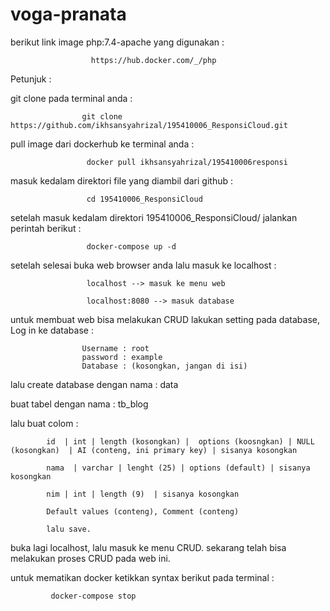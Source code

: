 # voga-pranata

berikut link image php:7.4-apache yang digunakan :

                      https://hub.docker.com/_/php
Petunjuk :

git clone pada terminal anda :

                    git clone https://github.com/ikhsansyahrizal/195410006_ResponsiCloud.git
pull image dari dockerhub ke terminal anda :

                     docker pull ikhsansyahrizal/195410006responsi
masuk kedalam direktori file yang diambil dari github :

                     cd 195410006_ResponsiCloud
setelah masuk kedalam direktori 195410006_ResponsiCloud/ jalankan perintah berikut :

                     docker-compose up -d
setelah selesai buka web browser anda lalu masuk ke localhost :

                     localhost --> masuk ke menu web
                     
                     localhost:8080 --> masuk database
untuk membuat web bisa melakukan CRUD lakukan setting pada database, Log in ke database :

                    Username : root
                    password : example
                    Database : (kosongkan, jangan di isi)
lalu create database dengan nama : data                    

buat tabel dengan nama : tb_blog

lalu buat colom :

            id  | int | length (kosongkan) |  options (koosngkan) | NULL (kosongkan)  | AI (conteng, ini primary key) | sisanya kosongkan
            
            nama  | varchar | lenght (25) | options (default) | sisanya kosongkan
            
            nim | int | length (9)  | sisanya kosongkan
            
            Default values (conteng), Comment (conteng)
            
            lalu save.
buka lagi localhost, lalu masuk ke menu CRUD. sekarang telah bisa melakukan proses CRUD pada web ini.

untuk mematikan docker ketikkan syntax berikut pada terminal :

             docker-compose stop

